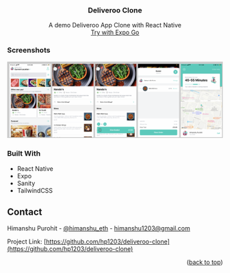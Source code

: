 <div align="center">
  <h3 align="center">Deliveroo Clone</h3>

  <p align="center">
    A demo Deliveroo App Clone with React Native
    </br>
    <a href="https://expo.dev/@hp1203/deliveroo-clone?serviceType=classic&distribution=expo-go" target="_blank">Try with Expo Go</a>

  </p>
</div>
<!-- ABOUT THE PROJECT -->

### Screenshots

![Screenshots](https://github.com/hp1203/deliveroo-clone/blob/master/demo/demo.PNG "Screenshots")


### Built With

* React Native
* Expo
* Sanity
* TailwindCSS

<!-- CONTACT -->
## Contact

Himanshu Purohit - [@himanshu_eth](https://twitter.com/himanshu_eth) - himanshu1203@gmail.com

Project Link: [https://github.com/hp1203/deliveroo-clone](https://github.com/hp1203/deliveroo-clone)

<p align="right">(<a href="#readme-top">back to top</a>)</p>

